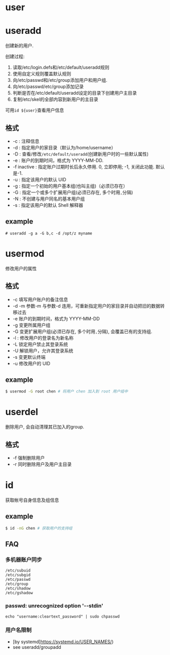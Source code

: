 # user

# useradd
创建新的用户.

创建过程:
1. 读取/etc/login.defs和/etc/default/useradd规则
1. 使用自定义规则覆盖默认规则
1. 向/etc/passwd和/etc/group添加用户和用户组.
1. 向/etc/passwd/etc/group添加记录
1. 判断是否在/etc/default/useradd设定的目录下创建用户主目录
1. 复制/etc/skel的全部内容到新用户的主目录

可用`id ${user}`查看用户信息

## 格式
- -c : 注释信息
- -d : 指定用户的家目录（默认为/home/username）
- -D : 查看/修改`/etc/default/useradd`(创建新用户时的一些默认属性)
- -e : 账户的到期时间，格式为 YYYY-MM-DD. 
- -f inactive : 指定账户过期时长后永久停用. 0, 立即停用; -1, 关闭此功能. 默认是-1.
- -u : 指定该用户的默认 UID 
- -g : 指定一个初始的用户基本组(也叫主组)（必须已存在）
- -G : 指定一个或多个扩展用户组(必须已存在, 多个时用`,`分隔)
- -N : 不创建与用户同名的基本用户组
- -s : 指定该用户的默认 Shell 解释器

## example
```
# useradd -g a -G b,c -d /opt/z myname
```

# usermod
修改用户的属性

## 格式
- -c 填写用户账户的备注信息
- -d -m 参数-m 与参数-d 连用，可重新指定用户的家目录并自动把旧的数据转移过去
- -e 账户的到期时间，格式为 YYYY-MM-DD 
- -g 变更所属用户组
- -G 变更扩展用户组(必须已存在, 多个时用`,`分隔), 会覆盖已有的支持组.
- -l : 修改用户的登录名为新名称
- -L 锁定用户禁止其登录系统
- -U 解锁用户，允许其登录系统
- -s 变更默认终端
- -u 修改用户的 UID 

## example
```sh
$ usermod -G root chen # 将用户 chen 加入到 root 用户组中
```

# userdel
删除用户, 会自动清理其已加入的group.

## 格式
- -f 强制删除用户
- -r 同时删除用户及用户主目录

# id
获取帐号自身信息及组信息

## example
```bash
$ id -nG chen # 获取用户的支持组
```

## FAQ
### 多机器账户同步
```
/etc/subuid
/etc/subgid
/etc/passwd
/etc/group
/etc/shadow
/etc/gshadow
```

### passwd: unrecognized option '--stdin'
`echo "username:cleartext_password" | sudo chpasswd`

### 用户名限制
- [by systemd]https://systemd.io/USER_NAMES/)
- see useradd/groupadd
